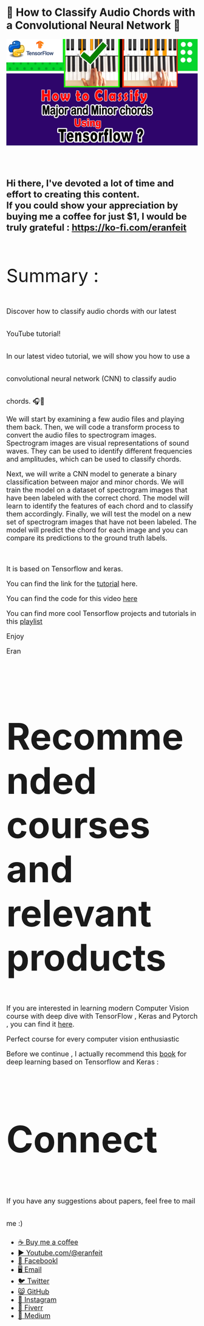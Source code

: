 # 🎵 How to Classify Audio Chords with a Convolutional Neural Network 🎹

<p align="center">
  <img width="800" src="Tensorflow major minor chords.jpg" "image">
</p>

##
<br/><br/> 

**<font size="5">Hi there,
I've devoted a lot of time and effort to creating this content. <br/> 
If you could show your appreciation by buying me a coffee for just $1, I would be truly grateful : https://ko-fi.com/eranfeit**

<br/><br/>
<font size= "7" >
Summary : <br/>

<font size= "4" >
Discover how to classify audio chords with our latest YouTube tutorial!
<br/>
In our latest video tutorial, we will show you how to use a convolutional neural network (CNN) to classify audio chords. 🎧🌈 

We will start by examining a few audio files and playing them back. Then, we will code a transform process to convert the audio files to spectrogram images. Spectrogram images are visual representations of sound waves. They can be used to identify different frequencies and amplitudes, which can be used to classify chords.

Next, we will write a CNN model to generate a binary classification between major and minor chords. We will train the model on a dataset of spectrogram images that have been labeled with the correct chord. The model will learn to identify the features of each chord and to classify them accordingly.
Finally, we will test the model on a new set of spectrogram images that have not been labeled. The model will predict the chord for each image and you can compare its predictions to the ground truth labels.

<br/><br/> 
It is based on Tensorflow and keras.

You can find the link for the [tutorial](https://youtu.be/DOOA_kaiHSo) here. 
 
You can find the code for this video [here](https://ko-fi.com/s/585fb97174) 

You can find more cool Tensorflow projects and tutorials in this [playlist](https://youtube.com/playlist?list=PLdkryDe59y4Ze9_12JhWu3cs-lOGYwYeD)

Enjoy

Eran
<br/><br/> 

</font>

# Recommended courses and relevant products 
<font size= "4" >

If you are interested in learning modern Computer Vision course with deep dive with TensorFlow , Keras and Pytorch , you can find it [here](http://bit.ly/3HeDy1V).

Perfect course for every computer vision enthusiastic

Before we continue , I actually recommend this [book](https://amzn.to/3STWZ2N) for deep learning based on Tensorflow and Keras : 



</font>

# Connect

<font size= "4" >
If you have any suggestions about papers, feel free to mail me :)

- [☕ Buy me a coffee](https://ko-fi.com/eranfeit)
- [▶️ Youtube.com/@eranfeit](https://www.youtube.com/channel/UCTiWJJhaH6BviSWKLJUM9sg)
- [🐙 Facebookl](https://www.facebook.com/groups/3080601358933585)
- [🖥️ Email](mailto:feitgemel@gmail.com)
- [🐦 Twitter](https://twitter.com/eran_feit )
- [😸 GitHub](https://github.com/feitgemel)
- [📸 Instagram](https://www.instagram.com/eran_feit/)
- [🤝 Fiverr ](https://www.fiverr.com/s/mB3Pbb)
- [📝 Medium ](https://medium.com/@feitgemel)


</font>



